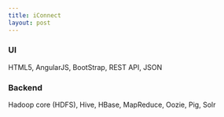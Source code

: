 ```yaml
---
title: iConnect
layout: post
---
```


### UI 	
HTML5, AngularJS, BootStrap, REST API, JSON
### Backend	
Hadoop core (HDFS), Hive, HBase, MapReduce, Oozie, Pig, Solr
